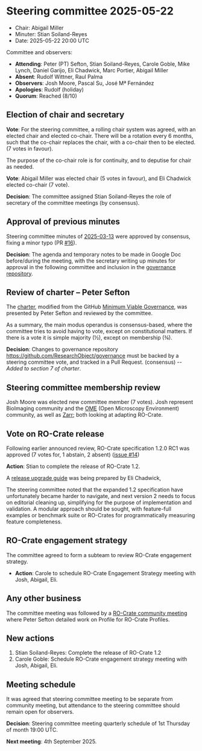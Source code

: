 # Steering committee 2025-05-22

* Chair: Abigail Miller
* Minuter: Stian Soiland-Reyes
* Date: 2025-05-22 20:00 UTC

Committee and observers:

- **Attending**: Peter (PT) Sefton, Stian Soiland-Reyes, Carole Goble, Mike Lynch, Daniel Garijo, Eli Chadwick, Marc Portier, Abigail Miller
- **Absent**: Rudolf Wittner, Raul Palma
- **Observers**: Josh Moore, Pascal Su, José Mª Fernández
- **Apologies**: Rudolf (holiday)
- **Quorum**: Reached (8/10)

## Election of chair and secretary

**Vote**: For the steering committee, a rolling chair system was agreed, with an elected chair and elected co-chair. There will be a rotation every 6 months, such that the co-chair replaces the chair, with a co-chair then to be elected. (7 votes in favour). 

The purpose of the co-chair role is for continuity, and to deputise for chair as needed.

**Vote**: Abigail Miller was elected chair (5 votes in favour), and Eli Chadwick elected co-chair (7 vote).

**Decision**: The committee assigned Stian Soiland-Reyes the role of secretary of the committee meetings (by consensus).


## Approval of previous minutes

Steering committee minutes of [2025-03-13](2025-03-13.md) were approved by consensus, fixing a minor typo (PR [#16](https://github.com/ResearchObject/governance/pull/16)).

**Decision**: The agenda and temporary notes to be made in Google Doc before/during the meeting, with the secretary writing up minutes for approval in the following committee and inclusion in the [governance repository](https://github.com/ResearchObject/governance).

## Review of charter – Peter Sefton

The [charter](CHARTER.md), modified from the GitHub [Minimum Viable Governance](https://github.com/github/MVG), was presented by Peter Sefton and reviewed by the committee. 

As a summary, the main modus operandus is consensus-based, where the committee tries to avoid having to vote, except on constitutional matters. If there is a vote it is simple majority (½), except on membership (¾). 

**Decision**: Changes to governance repository <https://github.com/ResearchObject/governance> must be backed by a steering committee vote, and tracked in a Pull Request. (consensus) -- _Added to section 7 of charter_.


## Steering committee membership review

Josh Moore was elected new committee member (7 votes). Josh represent BioImaging community and the [OME](https://www.openmicroscopy.org/) (Open Microscopy Environment) community, as well as [Zarr](https://zarr.dev/); both looking at adapting RO-Crate.

## Vote on RO-Crate release

Following earlier announced review, RO-Crate specification 1.2.0 RC1 was approved (7 votes for, 1 abstain, 2 absent) ([issue #14](https://github.com/ResearchObject/governance/issues/14))

**Action**: Stian to complete the release of RO-Crate 1.2. 

A [release upgrade guide](https://www.researchobject.org/ro-crate/whats-changed-in-1-2)  was being prepared by Eli Chadwick,

The steering committee noted that the expanded 1.2 specification have unfortunately became harder to navigate, and next version 2 needs to focus on editorial cleaning up, simplifying for the purpose of implementation and validation. A modular approach should be sought, with feature-full examples or benchmark suite or RO-Crates for programmatically measuring feature completeness.



## RO-Crate engagement strategy

The committee agreed to form a subteam to review RO-Crate engagement strategy. 

* **Action**: Carole to schedule RO-Crate Engagement Strategy meeting with Josh, Abigail, Eli.


## Any other business

The committee meeting was followed by a [RO-Crate community meeting](https://docs.google.com/document/d/1vg805CJ4QXY6CCBNR-8ETgkbOCAMqSKJPCKOTNxrIbk/edit?tab=t.0#heading=h.a2jdk15jmb3c) where Peter Sefton detailed work on Profile for RO-Crate Profiles.


## New actions

1. Stian Soiland-Reyes: Complete the release of RO-Crate 1.2
2. Carole Goble: Schedule RO-Crate engagement strategy meeting with Josh, Abigail, Eli.


## Meeting schedule

It was agreed that steering committee meeting to be separate from community meeting, but attendance to the steering committee should remain open for observers.

**Decision**: Steering committee meeting quarterly schedule of 1st Thursday of month 19:00 UTC.

**Next meeting**: 4th September 2025.

